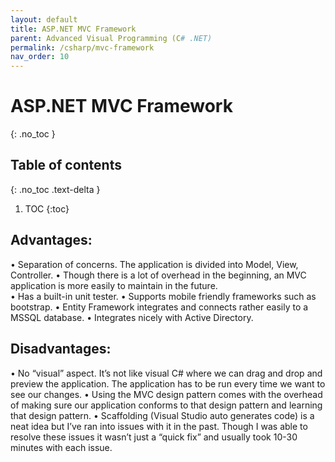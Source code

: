 ```yaml
---
layout: default
title: ASP.NET MVC Framework
parent: Advanced Visual Programming (C# .NET)
permalink: /csharp/mvc-framework
nav_order: 10
---
```


# ASP.NET MVC Framework
{: .no_toc }

## Table of contents
{: .no_toc .text-delta }

1. TOC
{:toc}


## Advantages:
•	Separation of concerns. The application is divided into Model, View, Controller.
•	Though there is a lot of overhead in the beginning, an MVC application is more easily to maintain in the future.  
•	Has a built-in unit tester.
•	Supports mobile friendly frameworks such as bootstrap.
•	Entity Framework integrates and connects rather easily to a MSSQL database.
•	Integrates nicely with Active Directory.
## Disadvantages: 
•	No “visual” aspect. It’s not like visual C# where we can drag and drop and preview the application. The application has to be run every time we want to see our changes.
•	Using the MVC design pattern comes with the overhead of making sure our application conforms to that design pattern and learning that design pattern.
•	Scaffolding (Visual Studio auto generates code) is a neat idea but I’ve ran into issues with it in the past. Though I was able to resolve these issues it wasn’t just a “quick fix” and usually took 10-30 minutes with each issue.
